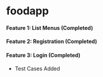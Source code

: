 # foodapp

#### Feature 1: List Menus (Completed)

#### Feature 2: Registration (Completed)

#### Feature 3: Login (Completed)

* Test Cases Added
